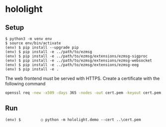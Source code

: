 # hololight

## Setup

```
$ python3 -m venv env
$ source env/bin/activate
(env) $ pip install --upgrade pip
(env) $ pip install -e ../path/to/ezmsg
(env) $ pip install -e ../path/to/ezmsg/extensions/ezmsg-sigproc
(env) $ pip install -e ../path/to/ezmsg/extensions/ezmsg-websocket
(env) $ pip install -e ../path/to/ezmsg/extensions/ezmsg-eeg
(env) $ pip install -e .
```

The web frontend must be served with HTTPS. Create a certificate with the following command

```bash
openssl req -new -x509 -days 365 -nodes -out cert.pem -keyout cert.pem
```

## Run

```
(env) $ 		○ python -m hololight.demo --cert ..\cert.pem
```
